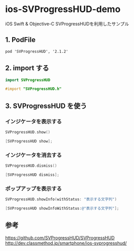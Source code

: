 # ios-SVProgressHUD-demo
iOS Swift & Objective-C SVProgressHUDを利用したサンプル

## 1. PodFile

```
pod 'SVProgressHUD', '2.1.2'
```

## 2. import する

```swift
import SVProgressHUD
```

```objectivec
#import "SVProgressHUD.h"
```

## 3. SVProgressHUD を使う
### インジケータを表示する

```swift
SVProgressHUD.show()
```

```objectivec
[SVProgressHUD show];
```

### インジケータを消去する

```swift
SVProgressHUD.dismiss()
```

```objectivec
[SVProgressHUD dismiss];
```

### ポップアップを表示する


```swift
SVProgressHUD.showInfo(withStatus: "表示する文字列")
```

```objectivec
[SVProgressHUD showInfoWithStatus:@"表示する文字列"];
```

## 参考
https://github.com/SVProgressHUD/SVProgressHUD
http://dev.classmethod.jp/smartphone/ios-svprogresshud/